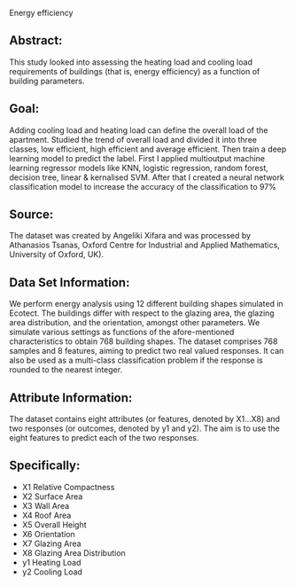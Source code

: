 
Energy efficiency

## Abstract: 
This study looked into assessing the heating load and cooling load requirements of buildings (that is, energy efficiency) as a function of building parameters.

## Goal: 
Adding cooling load and heating load can define the overall load of the apartment. Studied the trend of overall load and divided it into three classes, low efficient, high efficient and average efficient. Then train a deep learning model to predict the label. First I applied multioutput machine learning regressor models like KNN, logistic regression, random forest, decision tree, linear & kernalised SVM. After that I created a neural network classification model to increase the accuracy of the classification to 97%

## Source:
The dataset was created by Angeliki Xifara and was processed by Athanasios Tsanas, Oxford Centre for Industrial and Applied Mathematics, University of Oxford, UK).

## Data Set Information:
We perform energy analysis using 12 different building shapes simulated in Ecotect. The buildings differ with respect to the glazing area, the glazing area distribution, and the orientation, amongst other parameters. We simulate various settings as functions of the afore-mentioned characteristics to obtain 768 building shapes. The dataset comprises 768 samples and 8 features, aiming to predict two real valued responses. It can also be used as a multi-class classification problem if the response is rounded to the nearest integer.

## Attribute Information:
The dataset contains eight attributes (or features, denoted by X1...X8) and two responses (or outcomes, denoted by y1 and y2). The aim is to use the eight features to predict each of the two responses. 

## Specifically: 
-	X1	Relative Compactness 
-	X2	Surface Area 
-	X3	Wall Area 
-	X4	Roof Area 
-	X5	Overall Height 
-	X6	Orientation 
-	X7	Glazing Area 
-	X8	Glazing Area Distribution 
-	y1	Heating Load 
-	y2	Cooling Load
